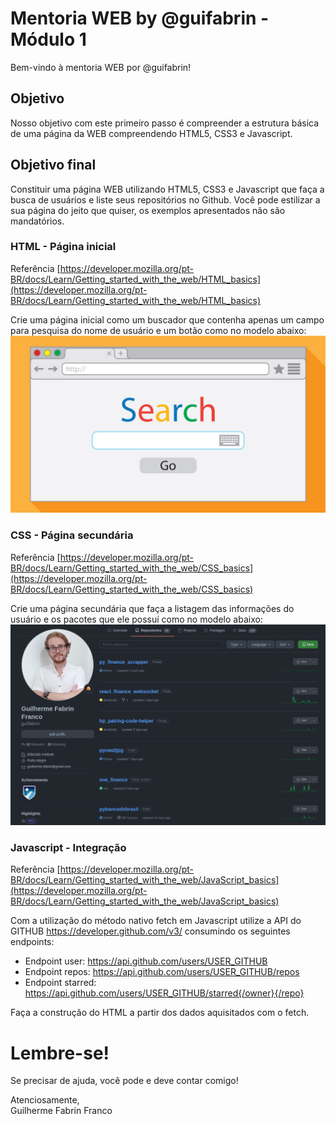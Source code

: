# Mentoria WEB by @guifabrin - Módulo 1
Bem-vindo à mentoria WEB por @guifabrin!

## Objetivo
Nosso objetivo com este primeiro passo é compreender a estrutura básica de uma página da WEB compreendendo HTML5, CSS3 e Javascript.

## Objetivo final
Constituir uma página WEB utilizando HTML5, CSS3 e Javascript que faça a busca de usuários e liste seus repositórios no Github. 
Você pode estilizar a sua página do jeito que quiser, os exemplos apresentados não são mandatórios.

### HTML - Página inicial
Referência [https://developer.mozilla.org/pt-BR/docs/Learn/Getting_started_with_the_web/HTML_basics](https://developer.mozilla.org/pt-BR/docs/Learn/Getting_started_with_the_web/HTML_basics)

Crie uma página inicial como um buscador que contenha apenas um campo para pesquisa do nome de usuário e um botão como no modelo abaixo:
![Example 1](image_1.jpg)

### CSS - Página secundária
Referência [https://developer.mozilla.org/pt-BR/docs/Learn/Getting_started_with_the_web/CSS_basics](https://developer.mozilla.org/pt-BR/docs/Learn/Getting_started_with_the_web/CSS_basics)

Crie uma página secundária que faça a listagem das informações do usuário e os pacotes que ele possuí como no modelo abaixo:
![Example 2](image_2.png)

### Javascript - Integração
Referência [https://developer.mozilla.org/pt-BR/docs/Learn/Getting_started_with_the_web/JavaScript_basics](https://developer.mozilla.org/pt-BR/docs/Learn/Getting_started_with_the_web/JavaScript_basics)

Com a utilização do método nativo fetch em Javascript utilize a API do GITHUB https://developer.github.com/v3/ consumindo os seguintes endpoints:
- Endpoint user: https://api.github.com/users/USER_GITHUB
- Endpoint repos: https://api.github.com/users/USER_GITHUB/repos
- Endpoint starred: https://api.github.com/users/USER_GITHUB/starred{/owner}{/repo}

Faça a construção do HTML a partir dos dados aquisitados com o fetch.

# Lembre-se!
Se precisar de ajuda, você pode e deve contar comigo!

Atenciosamente, <br>
Guilherme Fabrin Franco
